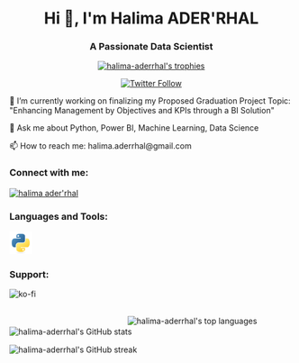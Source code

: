 <h1 align="center">Hi 👋, I'm Halima ADER'RHAL</h1>
<h3 align="center">A Passionate Data Scientist</h3>

<p align="center">
  <a href="https://github.com/ryo-ma/github-profile-trophy">
    <img src="https://github-profile-trophy.vercel.app/?username=halima-aderrhal" alt="halima-aderrhal's trophies" />
  </a>
</p>

<p align="center">
  <a href="https://twitter.com/" target="blank">
    <img src="https://img.shields.io/twitter/follow/?logo=twitter&style=for-the-badge" alt="Twitter Follow" />
  </a>
</p>

<p>🔭 I’m currently working on finalizing my Proposed Graduation Project Topic: "Enhancing Management by Objectives and KPIs through a BI Solution"</p>

<p>💬 Ask me about Python, Power BI, Machine Learning, Data Science</p>

<p>📫 How to reach me: halima.aderrhal@gmail.com</p>

<h3>Connect with me:</h3>
<p>
  <a href="https://linkedin.com/in/halima ader'rhal" target="blank">
    <img align="center" src="https://raw.githubusercontent.com/rahuldkjain/github-profile-readme-generator/master/src/images/icons/Social/linked-in-alt.svg" alt="halima ader'rhal" height="30" width="40" />
  </a>
</p>

<h3>Languages and Tools:</h3>
<p>
  <img src="https://raw.githubusercontent.com/devicons/devicon/master/icons/python/python-original.svg" alt="python" width="40" height="40"/>
  <!-- Ajoutez d'autres icônes ici -->
</p>

<h3>Support:</h3>
<p>
  <a href="https://ko-fi.com/ko-fi">
    <img align="left" src="https://cdn.ko-fi.com/cdn/kofi3.png?v=3" height="50" width="210" alt="ko-fi" />
  </a>
</p>

<br><br>

<p>
  <img align="left" src="https://github-readme-stats.vercel.app/api/top-langs?username=halima-aderrhal&show_icons=true&locale=en&layout=compact" alt="halima-aderrhal's top languages" />
</p>

<p>
  <img align="center" src="https://github-readme-stats.vercel.app/api?username=halima-aderrhal&show_icons=true&locale=en" alt="halima-aderrhal's GitHub stats" />
</p>

<p>
  <img align="center" src="https://github-readme-streak-stats.herokuapp.com/?user=halima-aderrhal&" alt="halima-aderrhal's GitHub streak" />
</p>
